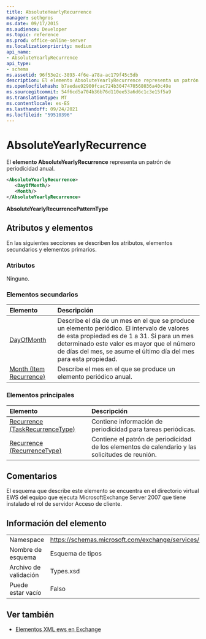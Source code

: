 ```yaml
---
title: AbsoluteYearlyRecurrence
manager: sethgros
ms.date: 09/17/2015
ms.audience: Developer
ms.topic: reference
ms.prod: office-online-server
ms.localizationpriority: medium
api_name:
- AbsoluteYearlyRecurrence
api_type:
- schema
ms.assetid: 96f53e2c-3893-4f6e-a78a-ac179f45c5db
description: El elemento AbsoluteYearlyRecurrence representa un patrón de periodicidad anual.
ms.openlocfilehash: b7aedae92900fcac724b3047470568036a40c49e
ms.sourcegitcommit: 54f6cd5a704b36b76d110ee53a6d6c1c3e15f5a9
ms.translationtype: MT
ms.contentlocale: es-ES
ms.lasthandoff: 09/24/2021
ms.locfileid: "59510396"
---
```

# <a name="absoluteyearlyrecurrence"></a>AbsoluteYearlyRecurrence

El **elemento AbsoluteYearlyRecurrence** representa un patrón de periodicidad anual. 
  
```xml
<AbsoluteYearlyRecurrence>
   <DayOfMonth/>
   <Month/>
</AbsoluteYearlyRecurrence>
```

 **AbsoluteYearlyRecurrencePatternType**
## <a name="attributes-and-elements"></a>Atributos y elementos

En las siguientes secciones se describen los atributos, elementos secundarios y elementos primarios.
  
### <a name="attributes"></a>Atributos

Ninguno.
  
### <a name="child-elements"></a>Elementos secundarios

|**Elemento**|**Descripción**|
|:-----|:-----|
|[DayOfMonth](dayofmonth.md) <br/> |Describe el día de un mes en el que se produce un elemento periódico. El intervalo de valores de esta propiedad es de 1 a 31. Si para un mes determinado este valor es mayor que el número de días del mes, se asume el último día del mes para esta propiedad.  <br/> |
|[Month (Item Recurrence)](month-item-recurrence.md) <br/> |Describe el mes en el que se produce un elemento periódico anual.  <br/> |
   
### <a name="parent-elements"></a>Elementos principales

|**Elemento**|**Descripción**|
|:-----|:-----|
|[Recurrence (TaskRecurrenceType)](recurrence-taskrecurrencetype.md) <br/> |Contiene información de periodicidad para tareas periódicas.  <br/> |
|[Recurrence (RecurrenceType)](recurrence-recurrencetype.md) <br/> |Contiene el patrón de periodicidad de los elementos de calendario y las solicitudes de reunión.  <br/> |
   
## <a name="remarks"></a>Comentarios

El esquema que describe este elemento se encuentra en el directorio virtual EWS del equipo que ejecuta MicrosoftExchange Server 2007 que tiene instalado el rol de servidor Acceso de cliente.
  
## <a name="element-information"></a>Información del elemento

|||
|:-----|:-----|
|Namespace  <br/> |https://schemas.microsoft.com/exchange/services/2006/types  <br/> |
|Nombre de esquema  <br/> |Esquema de tipos  <br/> |
|Archivo de validación  <br/> |Types.xsd  <br/> |
|Puede estar vacío  <br/> |Falso  <br/> |
   
## <a name="see-also"></a>Ver también

- [Elementos XML ews en Exchange](ews-xml-elements-in-exchange.md)

